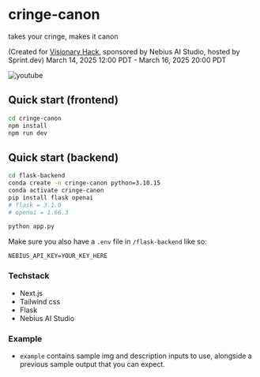 # cringe-canon
takes your cringe, makes it canon

(Created for [Visionary Hack](https://www.sprint.dev/hackathons/visionaryhack), sponsored by Nebius AI Studio, hosted by Sprint.dev)
March 14, 2025 12:00 PDT - March 16, 2025 20:00 PDT

![youtube](https://www.youtube.com/watch?v=BPxekdd8YyU)

## Quick start (frontend)
```bash
cd cringe-canon
npm install
npm run dev
```


## Quick start (backend)
```bash
cd flask-backend
conda create -n cringe-canon python=3.10.15
conda activate cringe-canon
pip install flask openai
# flask = 3.1.0
# openai = 1.66.3

python app.py
```

Make sure you also have a `.env` file in `/flask-backend` like so:

```.env
NEBIUS_API_KEY=YOUR_KEY_HERE
```


### Techstack
- Next.js
- Tailwind css
- Flask
- Nebius AI Studio 


### Example
- `example` contains sample img and description inputs to use, alongside a previous sample output that you can expect.

